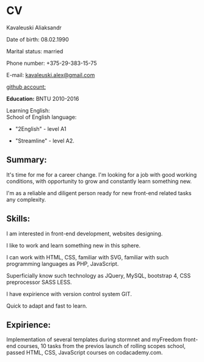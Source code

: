 # CV

Kavaleuski Aliaksandr

Date of birth:  08.02.1990

Marital status: married

Phone number: +375-29-383-15-75

E-mail: kavaleuski.alex@gmail.com

[github account:](https://github.com/AlexKov90)


**Education:** BNTU 2010-2016

Learning English:  
School of English language: 

- "2English" - level A1

- "Streamline" - level A2.

## Summary: 

It's time for me for a career change. I'm looking for a job with good working conditions, with opportunity to grow and constantly learn something new.

I'm as a reliable and diligent person ready for new front-end related tasks any complexity.

## Skills:
I am interested in front-end development, websites designing.

I like to work and learn something new in this sphere.

I can work with HTML, CSS, familiar with SVG, familiar with such programming languages as PHP, JavaScript.

Superficially know such technology as JQuery, MySQL, bootstrap 4, CSS preprocessor SASS LESS.

I have expirience with version control system GIT.

Quick to adapt and fast to learn.


## Expirience: 
Implementation of several templates during stormnet and myFreedom front-end courses,
10 tasks from the previos launch of rolling scopes school,
passed HTML, CSS, JavaScript courses on codacademy.com.